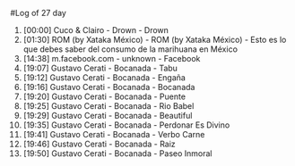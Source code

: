 #Log of 27 day

1. [00:00] Cuco & Clairo - Drown - Drown
1. [01:30] ROM (by Xataka México) - ROM (by Xataka México) - Esto es lo que debes saber del consumo de la marihuana en México
1. [14:38] m.facebook.com - unknown - Facebook
1. [19:07] Gustavo Cerati - Bocanada - Tabu
1. [19:12] Gustavo Cerati - Bocanada - Engaña
1. [19:16] Gustavo Cerati - Bocanada - Bocanada
1. [19:20] Gustavo Cerati - Bocanada - Puente
1. [19:25] Gustavo Cerati - Bocanada - Rio Babel
1. [19:29] Gustavo Cerati - Bocanada - Beautiful
1. [19:35] Gustavo Cerati - Bocanada - Perdonar Es Divino
1. [19:41] Gustavo Cerati - Bocanada - Verbo Carne
1. [19:46] Gustavo Cerati - Bocanada - Raiz
1. [19:50] Gustavo Cerati - Bocanada - Paseo Inmoral

